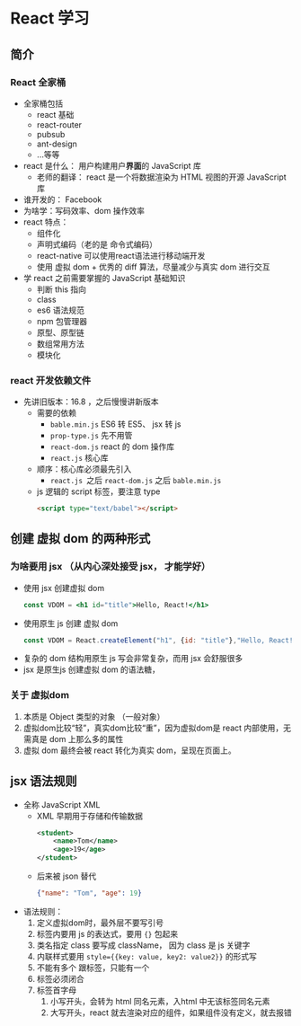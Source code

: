 # React 学习

<!-- 
尚硅谷课程
https://www.bilibili.com/video/BV1wy4y1D7JT
-->

## 简介

### React 全家桶
- 全家桶包括
    - react 基础
    - react-router
    - pubsub
    - ant-design
    - ...等等
- react 是什么： 用户构建用户**界面**的 JavaScript 库
    - 老师的翻译： react 是一个将数据渲染为 HTML 视图的开源 JavaScript 库
- 谁开发的： Facebook
- 为啥学：写码效率、dom 操作效率
- react 特点：
    - 组件化
    - 声明式编码（老的是 命令式编码）
    - react-native 可以使用react语法进行移动端开发
    - 使用 虚拟 dom + 优秀的 diff 算法，尽量减少与真实 dom 进行交互
- 学 react 之前需要掌握的 JavaScript 基础知识
    - 判断 this 指向
    - class
    - es6 语法规范
    - npm 包管理器
    - 原型、原型链
    - 数组常用方法
    - 模块化

### react 开发依赖文件
- 先讲旧版本：16.8 ，之后慢慢讲新版本
    - 需要的依赖
        - `bable.min.js` ES6 转 ES5、 jsx 转 js
        - `prop-type.js` 先不用管
        - `react-dom.js` react 的 dom 操作库
        - `react.js` 核心库
    - 顺序：核心库必须最先引入
        - `react.js `之后 `react-dom.js` 之后 `bable.min.js`
    - js 逻辑的 script 标签，要注意 type
         ```html
        <script type="text/babel"></script>
        ```
## 创建 虚拟 dom 的两种形式

### 为啥要用 jsx （从内心深处接受 jsx， 才能学好）
- 使用 jsx 创建虚拟 dom
    ```jsx
    const VDOM = <h1 id="title">Hello, React!</h1>
    ``` 
- 使用原生 js 创建 虚拟 dom
    ```js
    const VDOM = React.createElement("h1", {id: "title"},"Hello, React!");
    ```
- 复杂的 dom 结构用原生 js 写会非常复杂，而用 jsx 会舒服很多
- jsx 是原生js 创建虚拟 dom 的语法糖，

### 关于 虚拟dom
1. 本质是 Object 类型的对象 （一般对象）
2. 虚拟dom比较“轻”，真实dom比较“重”，因为虚拟dom是 react 内部使用，无需真是 dom 上那么多的属性
3. 虚拟 dom 最终会被 react 转化为真实 dom，呈现在页面上。


## jsx 语法规则
- 全称 JavaScript XML
    - XML 早期用于存储和传输数据
        ```xml
        <student>
            <name>Tom</name>
            <age>19</age>
        </student>
        ```
    - 后来被 json 替代
        ```json
        {"name": "Tom", "age": 19}
        ```
- 语法规则：
    1. 定义虚拟dom时，最外层不要写引号
    2. 标签内要用 js 的表达式，要用 `{}` 包起来
    3. 类名指定 class 要写成 className， 因为 class 是 js 关键字
    4. 内联样式要用 `style={{key: value, key2: value2}}` 的形式写
    5. 不能有多个 跟标签，只能有一个
    6. 标签必须闭合
    7. 标签首字母
        1. 小写开头，会转为 html 同名元素，入html 中无该标签同名元素
        2. 大写开头，react 就去渲染对应的组件，如果组件没有定义，就去报错

